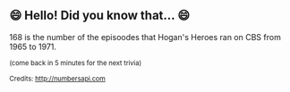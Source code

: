 ## 😄 Hello! Did you know that... 😄
168 is the number of the episoodes that Hogan's Heroes ran on CBS from 1965 to 1971.

<sup>(come back in 5 minutes for the next trivia)</sup>


<sup>Credits: http://numbersapi.com</sup>
